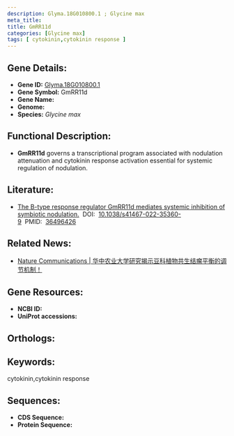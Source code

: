```yaml
---
description: Glyma.18G010800.1 ; Glycine max
meta_title:
title: GmRR11d
categories: [Glycine max]
tags: [ cytokinin,cytokinin response ]
---
```


## Gene Details:
- **Gene ID:**	[Glyma.18G010800.1]()
- **Gene Symbol:** GmRR11d
- **Gene Name:** 
- **Genome:** []()
- **Species:** *Glycine max*

## Functional Description:
   - **GmRR11d** governs a transcriptional program associated with nodulation attenuation and cytokinin response activation essential for systemic regulation of nodulation.

## Literature:
   - [The B-type response regulator GmRR11d mediates systemic inhibition of symbiotic nodulation.]( https://www.nature.com/articles/s41467-022-35360-9#Sec34)&nbsp;&nbsp;DOI:&nbsp;&nbsp;[10.1038/s41467-022-35360-9](https://www.nature.com/articles/s41467-022-35360-9#Sec34)&nbsp;&nbsp;PMID:&nbsp;&nbsp;[36496426](https://pubmed.ncbi.nlm.nih.gov/36496426/)

## Related News:
   - [Nature Communications | 华中农业大学研究揭示豆科植物共生结瘤平衡的调节机制！](https://mp.weixin.qq.com/s?__biz=Mzg3MDEwNDEyMg==&mid=2247542485&idx=2&sn=cea16bb7623d2040064ba6e92e4e2a3a&chksm=ce908b80f9e70296248606dbecb51ee233fa92f81008a8fd0ea1c07d16ffb7323652c8fbaa8a&scene=27#wechat_redirect)

## Gene Resources:
- **NCBI ID:** [](https://www.ncbi.nlm.nih.gov/gene/?term=)
- **UniProt accessions:** [](https://www.uniprot.org/uniprotkb//entry)

## Orthologs:

## Keywords:
cytokinin,cytokinin response

## Sequences:
- **CDS Sequence:**
- **Protein Sequence:**
